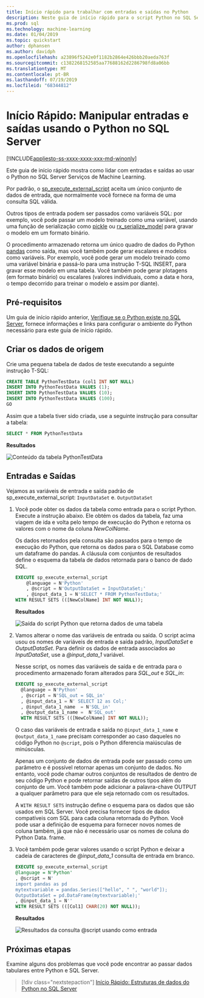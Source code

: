 ```yaml
---
title: Início rápido para trabalhar com entradas e saídas no Python
description: Neste guia de início rápido para o script Python no SQL Server, saiba como estruturar entradas e saídas para o procedimento armazenado do sistema sp_execute_external_script.
ms.prod: sql
ms.technology: machine-learning
ms.date: 01/04/2019
ms.topic: quickstart
author: dphansen
ms.author: davidph
ms.openlocfilehash: a23896f5242e0f1182b2864e426bbb20aeda763f
ms.sourcegitcommit: c1382268152585aa77688162d2286798fd8a06bb
ms.translationtype: MT
ms.contentlocale: pt-BR
ms.lasthandoff: 07/19/2019
ms.locfileid: "68344812"
---
```

# <a name="quickstart-handle-inputs-and-outputs-using-python-in-sql-server"></a>Início Rápido: Manipular entradas e saídas usando o Python no SQL Server
[!INCLUDE[appliesto-ss-xxxx-xxxx-xxx-md-winonly](../../includes/appliesto-ss-xxxx-xxxx-xxx-md-winonly.md)]

Este guia de início rápido mostra como lidar com entradas e saídas ao usar o Python no SQL Server Serviços de Machine Learning.

Por padrão, o [sp_execute_external_script](../../relational-databases/system-stored-procedures/sp-execute-external-script-transact-sql.md) aceita um único conjunto de dados de entrada, que normalmente você fornece na forma de uma consulta SQL válida.

Outros tipos de entrada podem ser passados como variáveis SQL: por exemplo, você pode passar um modelo treinado como uma variável, usando uma função de serialização como [pickle](https://docs.python.org/3.0/library/pickle.html) ou [rx_serialize_model](https://docs.microsoft.com/machine-learning-server/python-reference/revoscalepy/rx-serialize-model) para gravar o modelo em um formato binário.

O procedimento armazenado retorna um único quadro de dados do Python [pandas](https://pandas.pydata.org/pandas-docs/stable/index.html) como saída, mas você também pode gerar escalares e modelos como variáveis. Por exemplo, você pode gerar um modelo treinado como uma variável binária e passá-lo para uma instrução T-SQL INSERT, para gravar esse modelo em uma tabela. Você também pode gerar plotagens (em formato binário) ou escalares (valores individuais, como a data e hora, o tempo decorrido para treinar o modelo e assim por diante).

## <a name="prerequisites"></a>Pré-requisitos

Um guia de início rápido anterior, [Verifique se o Python existe no SQL Server](quickstart-python-verify.md), fornece informações e links para configurar o ambiente do Python necessário para este guia de início rápido.

## <a name="create-the-source-data"></a>Criar os dados de origem

Crie uma pequena tabela de dados de teste executando a seguinte instrução T-SQL:

```sql
CREATE TABLE PythonTestData (col1 INT NOT NULL)
INSERT INTO PythonTestData VALUES (1);
INSERT INTO PythonTestData VALUES (10);
INSERT INTO PythonTestData VALUES (100);
GO
```

Assim que a tabela tiver sido criada, use a seguinte instrução para consultar a tabela:
  
```sql
SELECT * FROM PythonTestData
```

**Resultados**

![Conteúdo da tabela PythonTestData](./media/select-pythontestdata.png)

## <a name="inputs-and-outputs"></a>Entradas e Saídas

Vejamos as variáveis de entrada e saída padrão de sp_execute_external_script: `InputDataSet` e. `OutputDataSet`

1. Você pode obter os dados da tabela como entrada para o script Python. Execute a instrução abaixo. Ele obtém os dados da tabela, faz uma viagem de ida e volta pelo tempo de execução do Python e retorna os valores com o nome da coluna *NewColName*.

    Os dados retornados pela consulta são passados para o tempo de execução do Python, que retorna os dados para o SQL Database como um dataframe do pandas. A cláusula com conjuntos de resultados define o esquema da tabela de dados retornada para o banco de dado SQL.

    ```sql
    EXECUTE sp_execute_external_script
        @language = N'Python'
        , @script = N'OutputDataSet = InputDataSet;'
        , @input_data_1 = N'SELECT * FROM PythonTestData;'
    WITH RESULT SETS (([NewColName] INT NOT NULL));
    ```

    **Resultados**

    ![Saída do script Python que retorna dados de uma tabela](./media/python-output-pythontestdata.png)

2. Vamos alterar o nome das variáveis de entrada ou saída. O script acima usou os nomes de variáveis de entrada e saída padrão, _InputDataSet_ e _OutputDataSet_. Para definir os dados de entrada associados ao _InputDataSet_, use a *@input_data_1* variável.

    Nesse script, os nomes das variáveis de saída e de entrada para o procedimento armazenado foram alterados para *SQL_out* e *SQL_in*:

    ```sql
    EXECUTE sp_execute_external_script
      @language = N'Python'
      , @script = N'SQL_out = SQL_in'
      , @input_data_1 = N' SELECT 12 as Col;'
      , @input_data_1_name  = N'SQL_in'
      , @output_data_1_name =  N'SQL_out'
      WITH RESULT SETS (([NewColName] INT NOT NULL));
    ```

    O caso das variáveis de entrada e saída no `@input_data_1_name` e `@output_data_1_name` precisam corresponder ao caso daqueles no código Python no `@script`, pois o Python diferencia maiúsculas de minúsculas.

    Apenas um conjunto de dados de entrada pode ser passado como um parâmetro e é possível retornar apenas um conjunto de dados. No entanto, você pode chamar outros conjuntos de resultados de dentro de seu código Python e pode retornar saídas de outros tipos além do conjunto de um. Você também pode adicionar a palavra-chave OUTPUT a qualquer parâmetro para que ele seja retornado com os resultados. 

    A `WITH RESULT SETS` instrução define o esquema para os dados que são usados em SQL Server. Você precisa fornecer tipos de dados compatíveis com SQL para cada coluna retornada do Python. Você pode usar a definição de esquema para fornecer novos nomes de coluna também, já que não é necessário usar os nomes de coluna do Python Data. frame.

3. Você também pode gerar valores usando o script Python e deixar a cadeia de caracteres de _@input_data_1_ consulta de entrada em branco.

    ```sql
    EXECUTE sp_execute_external_script
    @language = N'Python'
    , @script = N'
    import pandas as pd
    mytextvariable = pandas.Series(["hello", " ", "world"]);
    OutputDataSet = pd.DataFrame(mytextvariable);'
    , @input_data_1 = N''
    WITH RESULT SETS (([Col1] CHAR(20) NOT NULL));
    ```

    **Resultados**

    ![Resultados da consulta @script usando como entrada](./media/python-data-generated-output.png)

## <a name="next-steps"></a>Próximas etapas

Examine alguns dos problemas que você pode encontrar ao passar dados tabulares entre Python e SQL Server.

> [!div class="nextstepaction"]
> [Início Rápido: Estruturas de dados do Python no SQL Server](quickstart-python-data-structures.md)
